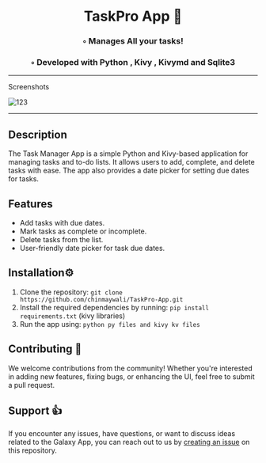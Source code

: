 <div align="center">
<h1 align="center">

<br>
TaskPro App 🎯 
</h1>
<h3>◦ Manages All your tasks!</h3>
<h3>◦ Developed with Python , Kivy , Kivymd and Sqlite3</h3>



</div>

---


Screenshots 

![123](https://github.com/chinmaywali/TaskPro-App/assets/123446377/f935965f-6a31-479d-8f52-17a2481e9dd7)


---

## Description

The Task Manager App is a simple Python and Kivy-based application for managing tasks and to-do lists. It allows users to add, complete, and delete tasks with ease. The app also provides a date picker for setting due dates for tasks.

## Features

- Add tasks with due dates.
- Mark tasks as complete or incomplete.
- Delete tasks from the list.
- User-friendly date picker for task due dates.

  
## Installation⚙️

1. Clone the repository: `git clone https://github.com/chinmaywali/TaskPro-App.git`
2. Install the required dependencies by running: `pip install requirements.txt`  (kivy libraries)
3. Run the app using: `python py files and kivy kv files`

## Contributing 🎉

We welcome contributions from the community! Whether you're interested in adding new features, fixing bugs, or enhancing the UI, feel free to submit a pull request. 

## Support 👍

If you encounter any issues, have questions, or want to discuss ideas related to the Galaxy App, you can reach out to us by [creating an issue](https://github.com/yourusername/galaxy-app/issues) on this repository.


  
